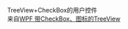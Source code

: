 ﻿TreeView+CheckBox的用户控件     
来自[WPF 带CheckBox、图标的TreeView](https://www.cnblogs.com/zsmhhfy/archive/2013/03/18/2965755.html)     